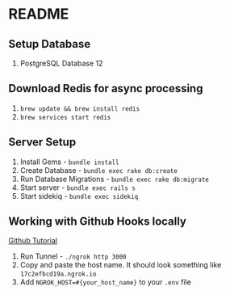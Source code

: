 # README

## Setup Database
1. PostgreSQL Database 12

## Download Redis for async processing
1. `brew update && brew install redis`
2. `brew services start redis`

## Server Setup
1. Install Gems - `bundle install`
2. Create Database - `bundle exec rake db:create`
3. Run Database Migrations - `bundle exec rake db:migrate`
4. Start server - `bundle exec rails s`
5. Start sidekiq - `bundle exec sidekiq`

## Working with Github Hooks locally
[Github Tutorial](https://docs.github.com/en/developers/webhooks-and-events/webhooks/creating-webhooks#exposing-localhost-to-the-internet)
1. Run Tunnel - `./ngrok http 3000`
2. Copy and paste the host name. It should look something like `17c2efbcd19a.ngrok.io`
3. Add `NGROK_HOST=#{your_host_name}` to your `.env` file